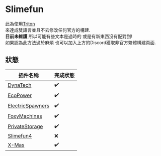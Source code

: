 # Slimefun

此為使用[Triton](https://www.spigotmc.org/resources/triton-translate-your-server.30331/)<br>
來達成雙語言並且不去修改任何官方的構建.<br>
**目前未維護** 所以可能有些文本是過時的 或是有新東西沒有配對到!<br>
如果認為此方法過於麻煩 也可以加入上方的Discord獲取非官方繁體構建頁面.

## 狀態

| 插件名稱 | 完成狀態 |
| ---- | ---- |
| [DynaTech](DynaTech/) | :heavy_check_mark: |
| [EcoPower](EcoPower/) | :heavy_check_mark: |
| [ElectricSpawners](ElectricSpawners/) | :heavy_check_mark: |
| [FoxyMachines](FoxyMachines/) | :heavy_check_mark: |
| [PrivateStorage](PrivateStorage/) | :heavy_check_mark: |
| [Slimefun4](Slimefun4/) | :x: |
| [X-Mas](X-Mas/) | :heavy_check_mark: |